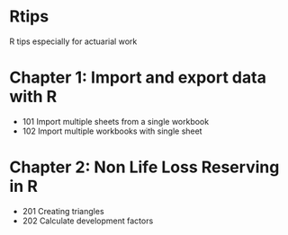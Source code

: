 # Rtips
R tips especially for actuarial work

# Chapter 1: Import and export data with R

- 101 Import multiple sheets from a single workbook
- 102 Import multiple workbooks with single sheet 

# Chapter 2: Non Life Loss Reserving in R

- 201 Creating triangles
- 202 Calculate development factors